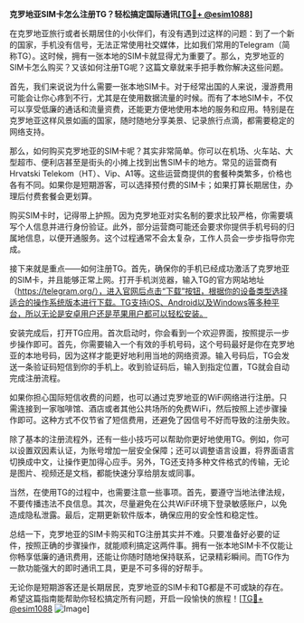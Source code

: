 **克罗地亚SIM卡怎么注册TG？轻松搞定国际通讯[[TG💪+ @esim1088](https://t.me/s/esim1088)]**

在克罗地亚旅行或者长期居住的小伙伴们，有没有遇到过这样的问题：到了一个新的国家，手机没有信号，无法正常使用社交媒体，比如我们常用的Telegram（简称TG）。这时候，拥有一张本地的SIM卡就显得尤为重要了。那么，克罗地亚的SIM卡怎么购买？又该如何注册TG呢？这篇文章就来手把手教你解决这些问题。

首先，我们来说说为什么需要一张本地SIM卡。对于经常出国的人来说，漫游费用可能会让你心疼到不行，尤其是在使用数据流量的时候。而有了本地SIM卡，不仅可以享受低廉的通话和流量资费，还能更方便地使用本地的服务和应用。特别是在克罗地亚这样风景如画的国家，随时随地分享美景、记录旅行点滴，都需要稳定的网络支持。

那么，如何购买克罗地亚的SIM卡呢？其实非常简单。你可以在机场、火车站、大型超市、便利店甚至是街头的小摊上找到出售SIM卡的地方。常见的运营商有Hrvatski Telekom（HT）、Vip、A1等。这些运营商提供的套餐种类繁多，价格也各有不同。如果你是短期游客，可以选择预付费的SIM卡；如果打算长期居住，办理后付费套餐会更划算。

购买SIM卡时，记得带上护照。因为克罗地亚对实名制的要求比较严格，你需要填写个人信息并进行身份验证。此外，部分运营商可能还会要求你提供手机号码的归属地信息，以便开通服务。这个过程通常不会太复杂，工作人员会一步步指导你完成。

接下来就是重点——如何注册TG。首先，确保你的手机已经成功激活了克罗地亚的SIM卡，并且能够正常上网。打开手机浏览器，输入TG的官方网站地址（https://telegram.org/），进入官网后点击“下载”按钮，根据你的设备类型选择适合的操作系统版本进行下载。TG支持iOS、Android以及Windows等多种平台，所以无论是安卓用户还是苹果用户都可以轻松安装。

安装完成后，打开TG应用。首次启动时，你会看到一个欢迎界面，按照提示一步步操作即可。首先，你需要输入一个有效的手机号码，这个号码最好是你在克罗地亚的本地号码，因为这样才能更好地利用当地的网络资源。输入号码后，TG会发送一条验证码短信到你的手机上。收到验证码后，输入到指定位置，TG就会自动完成注册流程。

如果你担心国际短信收费的问题，也可以通过克罗地亚的WiFi网络进行注册。只需连接到一家咖啡馆、酒店或者其他公共场所的免费WiFi，然后按照上述步骤操作即可。这种方式不仅节省了短信费用，还避免了因信号不好而导致的注册失败。

除了基本的注册流程外，还有一些小技巧可以帮助你更好地使用TG。例如，你可以设置双因素认证，为账号增加一层安全保障；还可以调整语言设置，将界面语言切换成中文，让操作更加得心应手。另外，TG还支持多种文件格式的传输，无论是图片、视频还是文档，都能快速分享给朋友或同事。

当然，在使用TG的过程中，也需要注意一些事项。首先，要遵守当地法律法规，不要传播违法不良信息。其次，尽量避免在公共WiFi环境下登录敏感账户，以免造成隐私泄露。最后，定期更新软件版本，确保应用的安全性和稳定性。

总结一下，克罗地亚的SIM卡购买和TG注册其实并不难。只要准备好必要的证件，按照正确的步骤操作，就能顺利搞定这两件事。拥有一张本地SIM卡不仅能让你畅享低廉的通讯费用，还能让你随时随地保持联系，记录精彩瞬间。而TG作为一款功能强大的即时通讯工具，更是不可多得的好帮手。

无论你是短期游客还是长期居民，克罗地亚的SIM卡和TG都是不可或缺的存在。希望这篇指南能帮助你轻松搞定所有问题，开启一段愉快的旅程！[[TG💪+ @esim1088](https://t.me/s/esim1088) ![Image](https://i.postimg.cc/4NQfJmqS/Snipaste-2025-05-13-00-14-12.png)]